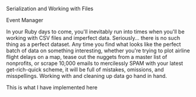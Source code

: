 Serialization and Working with Files

Event Manager


In your Ruby days to come, you'll inevitably run into times when you'll be working with CSV files and imperfect data. Seriously... there is no such thing as a perfect dataset. Any time you find what looks like the perfect batch of data on something interesting, whether you're trying to plot airline flight delays on a map, tease out the nuggets from a master list of nonprofits, or scrape 10,000 emails to mercilessly SPAM with your latest get-rich-quick scheme, it will be full of mistakes, omissions, and misspellings. Working with and cleaning up data go hand in hand.

This is what I have implemented here
